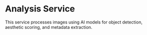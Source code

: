 # Analysis Service

This service processes images using AI models for object detection, aesthetic scoring, and metadata extraction.
